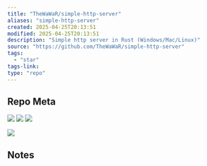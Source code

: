 ```yaml
---
title: "TheWaWaR/simple-http-server"
aliases: "simple-http-server"
created: 2025-04-25T20:13:51
modified: 2025-04-25T20:13:51
description: "Simple http server in Rust (Windows/Mac/Linux)"
source: "https://github.com/TheWaWaR/simple-http-server"
tags:
  - "star"
tags-link:
type: "repo"
---
```

## Repo Meta

![](https://img.shields.io/github/stars/TheWaWaR/simple-http-server?style=for-the-badge&label=stars) ![](https://img.shields.io/github/repo-size/TheWaWaR/simple-http-server?style=for-the-badge&label=size) ![](https://img.shields.io/github/created-at/TheWaWaR/simple-http-server?style=for-the-badge&label=since)

[![](https://github-readme-stats.vercel.app/api/pin/?username=TheWaWaR&repo=simple-http-server&bg_color=00000000)](https://github.com/TheWaWaR/simple-http-server)

## Notes

